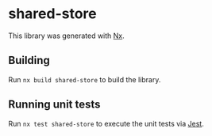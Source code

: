 # shared-store

This library was generated with [Nx](https://nx.dev).

## Building

Run `nx build shared-store` to build the library.

## Running unit tests

Run `nx test shared-store` to execute the unit tests via [Jest](https://jestjs.io).

